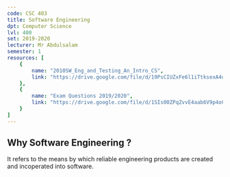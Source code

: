 ```yaml
---
code: CSC 403
title: Software Engineering
dpt: Computer Science
lvl: 400
set: 2019-2020
lecturer: Mr Abdulsalam
semester: 1
resources: [
    {
        name: "2010SW_Eng_and_Testing_An_Intro_CS",
        link: "https://drive.google.com/file/d/19PsCIUZxFe6l1iTtksexA4uiXE9SxPhG/view?usp=drivesdk"
    },
    {
        name: "Exam Questions 2019/2020",
        link: "https://drive.google.com/file/d/1SIs00ZPqZvvE4aab6V9p4oCrSlePLzCz/view?usp=drivesdk"
    }
]
---
```

## Why Software Engineering ?
It refers to the means by which reliable engineering products are created and incoperated into software. 
